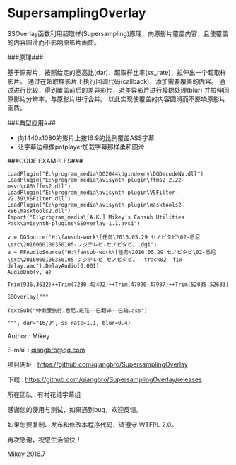 # SupersamplingOverlay
SSOverlay函数利用超取样(Supersampling)原理，向原影片覆盖内容，且使覆盖的内容圆滑而不影响原影片画质。

###原理###

基于原影片，按照给定的宽高比(dar)、超取样比率(ss_rate)，拉伸出一个超取样影片。
通过在超取样影片上执行回调代码(callback)，添加需要覆盖的内容。
通过进行比较，得到覆盖前后的差异影片，对差异影片进行模糊处理(blur) 并拉伸回原影片分辨率，与原影片进行合并。
以此实现使覆盖的内容圆滑而不影响原影片画质。


###典型应用###

* 向1440x1080的影片上按16:9的比例覆盖ASS字幕
* 让字幕边缘像potplayer加载字幕那样柔和圆滑

###CODE EXAMPLES###

    LoadPlugin("E:\program_media\DG2044\dgindexnv\DGDecodeNV.dll")
    LoadPlugin("E:\program_media\avisynth-plugin\ffms2-2.22-msvc\x86\ffms2.dll")
    LoadPlugin("E:\program_media\avisynth-plugin\VSFilter-v2.39\VSFilter.dll")
    LoadPlugin("E:\program_media\avisynth-plugin\masktools2-x86\masktools2.dll")
    Import("E:\program_media\[A.K.] Mikey's Fansub Utilities Pack\avisynth-plugins\SSOverlay-1.1.avsi")
    
    v = DGSource("H:\fansub-work\[任务\2016.05.29 セノビタビ\02-悉尼\src\2016060100350105-フジテレビ-セノビタビ。.dgi")
    a = FFAudioSource("H:\fansub-work\[任务\2016.05.29 セノビタビ\02-悉尼\src\2016060100350105-フジテレビ-セノビタビ。--track02--fix-delay.aac").DelayAudio(0.001)
    AudioDub(v, a)
    
    Trim(936,3632)++Trim(7230,43492)++Trim(47090,47987)++Trim(52035,52633)
    
    SSOverlay("""
    
    TextSub("伸懒腰旅行.悉尼.班花--已翻译--已轴.ass")
    
    """, dar="16/9", ss_rate=1.1, blur=0.4)
    

Author : Mikey

E-mail : qiangbro@qq.com

项目网址 : https://github.com/qiangbro/SupersamplingOverlay

下载 : https://github.com/qiangbro/SupersamplingOverlay/releases

所在团队 : 有村花纯字幕组  

感谢您的使用与测试，如果遇到bug，欢迎反馈。

如果您要复制、发布和修改本程序代码，请遵守 WTFPL 2.0。

再次感谢，祝您生活愉快！

Mikey
2016.7


